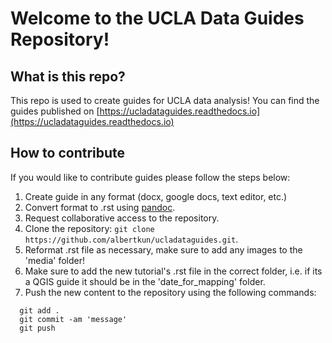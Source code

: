 # Welcome to the UCLA Data Guides Repository!

## What is this repo?

This repo is used to create guides for UCLA data analysis! You can find the guides published on [https://ucladataguides.readthedocs.io](https://ucladataguides.readthedocs.io)

## How to contribute

If you would like to contribute guides please follow the steps below:

1) Create guide in any format (docx, google docs, text editor, etc.)
2) Convert format to .rst using [pandoc](https://pandoc.org/).
3) Request collaborative access to the repository.
4) Clone the repository: `git clone https://github.com/albertkun/ucladataguides.git`.
5) Reformat .rst file as necessary, make sure to add any images to the 'media' folder!
6) Make sure to add the new tutorial's .rst file in the correct folder, i.e. if its a QGIS guide it should be in the 'date_for_mapping' folder.
7) Push the new content to the repository using the following commands:

~~~
  git add .
  git commit -am 'message'
  git push
~~~
